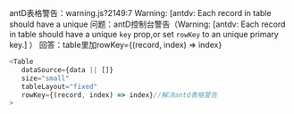 antD表格警告：warning.js?2149:7 Warning: [antdv: Each record in table should have a unique
问题：antD控制台警告（Warning: [antdv: Each record in table should have a unique `key` prop,or set `rowKey` to an unique primary key.] ）
回答：table里加rowKey={(record, index) => index}
```javascript
<Table
   dataSource={data || []}
   size="small"
   tableLayout="fixed"
   rowKey={(record, index) => index}//解决antd表格警告
>
```

